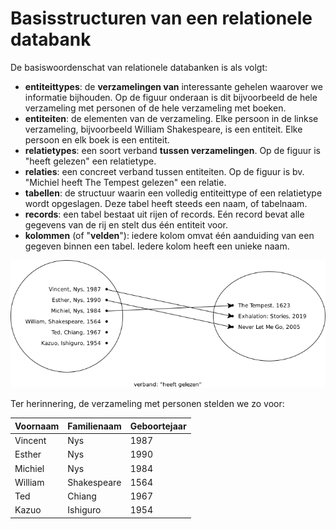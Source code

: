 # Basisstructuren van een relationele databank

De basiswoordenschat van relationele databanken is als volgt:

* **entiteittypes**: de **verzamelingen van** interessante gehelen waarover we informatie bijhouden. Op de figuur onderaan is dit bijvoorbeeld de hele verzameling met personen of de hele verzameling met boeken.
* **entiteiten**: de elementen van de verzameling. Elke persoon in de linkse verzameling, bijvoorbeeld William Shakespeare, is een entiteit. Elke persoon en elk boek is een entiteit.
* **relatietypes**: een soort verband **tussen verzamelingen**. Op de figuur is "heeft gelezen" een relatietype.
* **relaties**: een concreet verband tussen entiteiten. Op de figuur is bv. "Michiel heeft The Tempest gelezen" een relatie.
* **tabellen**: de structuur waarin een volledig entiteittype of een relatietype wordt opgeslagen. Deze tabel heeft steeds een naam, of tabelnaam.
* **records**: een tabel bestaat uit rijen of records. Eén record bevat alle gegevens van de rij en stelt dus één entiteit voor.
* **kolommen** \(of "**velden**"\): iedere kolom omvat één aanduiding van een gegeven binnen een tabel. Iedere kolom heeft een unieke naam.

![](../../.gitbook/assets/heeft-gelezen.png)

Ter herinnering, de verzameling met personen stelden we zo voor:

| Voornaam | Familienaam | Geboortejaar |
| :--- | :--- | :--- |
| Vincent | Nys | 1987 |
| Esther | Nys | 1990 |
| Michiel | Nys | 1984 |
| William | Shakespeare | 1564 |
| Ted | Chiang | 1967 |
| Kazuo | Ishiguro | 1954 |

